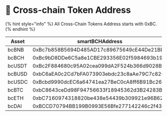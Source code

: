 # 📢 Cross-chain Token Address

{% hint style="info" %}
All Cross-Chain Tokens Address starts with 0xBC.
{% endhint %}



| Asset     | smartBCHAddress                            | BSCAddress                                 |
| --------- | ------------------------------------------ | ------------------------------------------ |
| bcBNB     | 0xBc7b858B5694D485AD17c89675649cE44De21BEa | 0x0000000000000000000000000000000000000002 |
| bcBCH     | 0xBc9bD8DDe6C5a8e1CBE293356E02f5984693b195 | 0x8fF795a6F4D97E7887C79beA79aba5cc76444aDf |
| bcUSDT    | 0xBc2F884680c95A02cea099dA2F524b366d9028Ba | 0x55d398326f99059ff775485246999027b3197955 |
| bcBUSD    | 0xbC6aEA0c2Cd7bFA073903ebdc23c8aAe79C7c826 | 0xe9e7cea3dedca5984780bafc599bd69add087d56 |
| bcUSDC    | 0xBcbd9990dcEC6a64741ea27BeC0cA8ff6B91Bc26 | 0x8ac76a51cc950d9822d68b83fe1ad97b32cd580d |
| bcBTC     | 0xbC8643ceDd98F94756633f18945362d3B24283B8 | 0x7130d2a12b9bcbfae4f2634d864a1ee1ce3ead9c |
| bcETH     | 0xbC7160974318820be438e54439b309921e96B62C | 0x2170ed0880ac9a755fd29b2688956bd959f933f8 |
| bcDAI     | 0xBCCD70794BB199B0993E56Bfe277142246c2f43b | 0x1af3f329e8be154074d8769d1ffa4ee058b1dbc3 |
